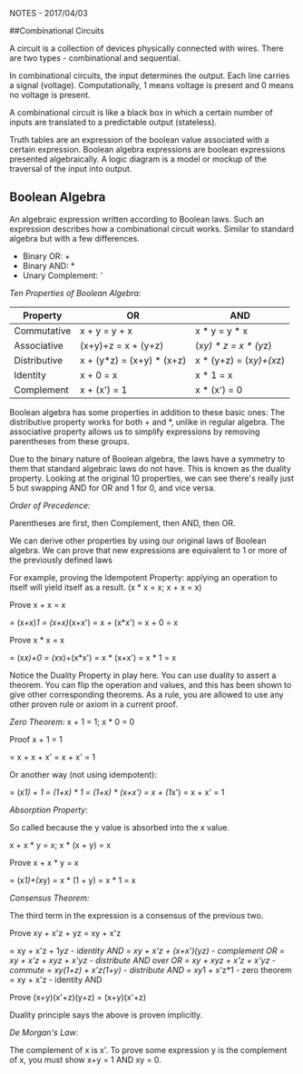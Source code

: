 NOTES - 2017/04/03

##Combinational Circuits

A circuit is a collection of devices physically connected with wires.
There are two types - combinational and sequential. 

In combinational circuits, the input determines the output. Each line
carries a signal (voltage). Computationally, 1 means voltage is present
and 0 means no voltage is present.

A combinational circuit is like a black box in which a certain number
of inputs are translated to a predictable output (stateless).

Truth tables are an expression of the boolean value associated with a
certain expression. Boolean algebra expressions are boolean expressions
presented algebraically. A logic diagram is a model or mockup of the
traversal of the input into output.

## Boolean Algebra

An algebraic expression written according to Boolean laws. Such an
expression describes how a combinational circuit works. Similar to
standard algebra but with a few differences. 

* Binary OR: +
* Binary AND: *
* Unary Complement: '


*Ten Properties of Boolean Algebra:*

|Property|OR|AND|
|--------|--|---|
|Commutative|x + y = y + x| x * y = y * x|
|Associative|(x+y)+z = x + (y+z)|(x*y) * z = x * (y*z)|
|Distributive|x + (y*z) = (x+y) * (x+z)|x * (y+z) = (x*y)+(x*z)|
|Identity|x + 0 = x |x * 1 = x|
|Complement|x + (x') = 1|x * (x') = 0|

Boolean algebra has some properties in addition to these basic ones:
The distributive property works for both + and *, unlike in regular
algebra. The associative property allows us to simplify expressions by
removing parentheses from these groups.

Due to the binary nature of Boolean algebra, the laws have a symmetry
to them that standard algebraic laws do not have. This is known as the
duality property. Looking at the original 10 properties, we can see
there's really just 5 but swapping AND for OR and 1 for 0, and vice
versa.

*Order of Precedence:*

Parentheses are first, then Complement, then AND, then OR.

We can derive other properties by using our original laws of Boolean
algebra. We can prove that new expressions are equivalent to 1 or more
of the previously defined laws

For example, proving the Idempotent Property: applying an operation to
itself will yield itself as a result. (x * x = x; x + x = x)

Prove x + x = x

= (x+x)*1
= (x+x)*(x+x')
= x + (x*x')
= x + 0
= x

Prove x * x = x

= (x*x)+0
= (x*x)+(x*x')
= x * (x+x')
= x * 1
= x

Notice the Duality Property in play here. You can use duality to assert
a theorem. You can flip the operation and values, and this has been
shown to give other corresponding theorems. As a rule, you are allowed
to use any other proven rule or axiom in a current proof.

*Zero Theorem:* x + 1 = 1; x * 0 = 0

Proof x + 1 = 1

= x + x + x'
= x + x'
= 1

Or another way (not using idempotent):

= (x*1) + 1
= (1+x) * 1
= (1+x) * (x+x')
= x + (1*x')
= x + x'
= 1

*Absorption Property:*

So called because the y value is absorbed into the x value.

x + x * y = x; x * (x + y) = x

Prove x + x * y = x

= (x*1)+(x*y)
= x * (1 + y)
= x * 1
= x

*Consensus Theorem:*

The third term in the expression is a consensus of the previous two.

Prove xy + x'z + yz = xy + x'z

= xy + x'z + 1*yz		- identity AND
= xy + x'z + (x+x')(yz) - complement OR
= xy + x'z + xyz + x'yz	- distribute AND over OR
= xy + xyz + x'z + x'yz - commute
= xy(1+z) + x'z(1+y)	- distribute AND
= xy*1 + x'z*1			- zero theorem
= xy + x'z				- identity AND

Prove (x+y)(x'+z)(y+z) = (x+y)(x'+z)

Duality principle says the above is proven implicitly.

*De Morgan's Law:*

The complement of x is x'. To prove some expression y is the complement of
x, you must show x+y = 1 AND xy = 0.
